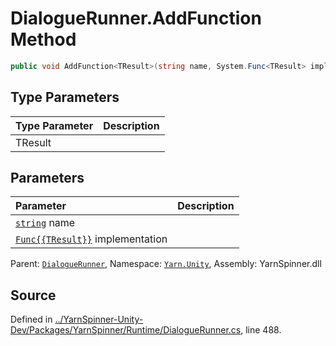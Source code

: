 # DialogueRunner.AddFunction<TResult> Method


```csharp
public void AddFunction<TResult>(string name, System.Func<TResult> implementation)
```

## Type Parameters
|Type Parameter|Description|
|:---|:---|
|TResult||
## Parameters
|Parameter|Description|
|:---|:---|
|[`string`](https://docs.microsoft.com/dotnet/api/System.String) name||
|[`Func{{TResult}}`](https://docs.microsoft.com/dotnet/api/System.Func{{TResult}}) implementation||


<div class="class-metadata">

Parent: [`DialogueRunner`](/api/csharp/yarn.unity/dialoguerunner.md), Namespace: [`Yarn.Unity`](/api/csharp/yarn.unity/README.md), Assembly: YarnSpinner.dll
</div>

## Source
Defined in [../YarnSpinner-Unity-Dev/Packages/YarnSpinner/Runtime/DialogueRunner.cs](https://github.com/YarnSpinnerTool/YarnSpinner-Unity//blob/develop/Runtime/DialogueRunner.cs#L488), line 488.
